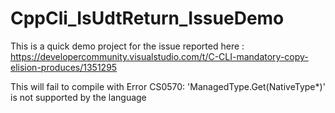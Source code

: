 # CppCli_IsUdtReturn_IssueDemo

This is a quick demo project for the issue reported here : https://developercommunity.visualstudio.com/t/C-CLI-mandatory-copy-elision-produces/1351295

This will fail to compile with Error CS0570: 'ManagedType.Get(NativeType*)' is not supported by the language

